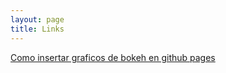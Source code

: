 ```yaml
---
layout: page
title: Links
---
```




[Como insertar graficos de bokeh en github pages](https://p-mckenzie.github.io/2017/12/01/embedding-bokeh-with-github-pages/)
